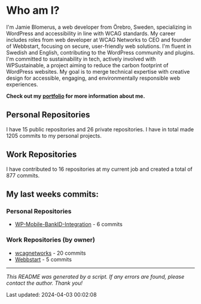 # Who am I?
I'm Jamie Blomerus, a web developer from Örebro, Sweden, specializing in WordPress and accessibility in line with WCAG standards. My career includes roles from web developer at WCAG Networks to CEO and founder of Webbstart, focusing on secure, user-friendly web solutions. I'm fluent in Swedish and English, contributing to the WordPress community and plugins. I'm committed to sustainability in tech, actively involved with WPSustainable, a project aiming to reduce the carbon footprint of WordPress websites. My goal is to merge technical expertise with creative design for accessible, engaging, and environmentally responsible web experiences.

**Check out my [portfolio](jamie.blomerus.se) for more information about me.**

## Personal Repositories
I have 15 public repositories and 26 private repositories. I have in total made 1205 commits to my personal projects.

## Work Repositories
I have contributed to 16 repositories at my current job and created a total of 877 commits.
## My last weeks commits:
### Personal Repositories
* [WP-Mobile-BankID-Integration](https://github.com/jamieblomerus/WP-Mobile-BankID-Integration) - 6 commits

### Work Repositories (by owner)
* [wcagnetworks](https://github.com/wcagnetworks) - 20 commits
* [Webbstart](https://github.com/Webbstart) - 5 commits

---

*This README was generated by a script. If any errors are found, please contact the author. Thank you!*

Last updated: 2024-04-03 00:02:08